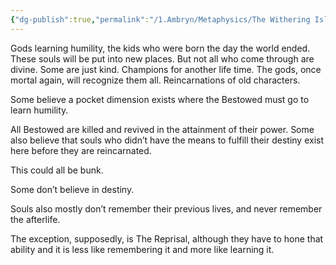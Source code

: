 ```yaml
---
{"dg-publish":true,"permalink":"/1.Ambryn/Metaphysics/The Withering Island/"}
---
```


Gods learning humility, the kids who were born the day the world ended. These souls will be put into new places. But not all who come through are divine. Some are just kind. Champions for another life time. The gods, once mortal again, will recognize them all.
Reincarnations of old characters.

Some believe a pocket dimension exists where the Bestowed must go to learn humility. 

All Bestowed are killed and revived in the attainment of their power. Some also believe that souls who didn’t have the means to fulfill their destiny exist here before they are reincarnated. 

This could all be bunk. 

Some don’t believe in destiny. 

Souls also mostly don’t remember their previous lives, and never remember the afterlife. 

The exception, supposedly, is The Reprisal, although they have to hone that ability and it is less like remembering it and more like learning it.